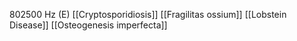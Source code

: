 802500 Hz (E)
[[Cryptosporidiosis]]
[[Fragilitas ossium]]
[[Lobstein Disease]]
[[Osteogenesis imperfecta]]